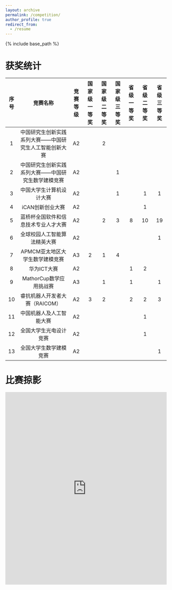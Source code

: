 ```yaml
---
layout: archive
permalink: /competition/
author_profile: true
redirect_from:
  - /resume
---
```


{% include base_path %}

获奖统计
=

| 序号 | 竞赛名称 | 竞赛等级 | 国家级一等奖 | 国家级二等奖 | 国家级三等奖 | 省级一等奖 | 省级二等奖 | 省级三等奖 |
|:--------:|:-------:|:--------:|:--------:|:--------:|:--------:|:--------:|:--------:|:--------:|
| 1 | 中国研究生创新实践系列大赛——中国研究生人工智能创新大赛 | A2 | | 2 | | | | |
| 2 | 中国研究生创新实践系列大赛——中国研究生数学建模竞赛 | A2| | | 1 | | | |
| 3 | 中国大学生计算机设计大赛 | A2 | | | 1 | | 1 | 1 |
| 4 | iCAN创新创业大赛 | A2 | | | | | 1 | |
| 5 | 蓝桥杯全国软件和信息技术专业人才大赛| A2 | | 2 | 3 | 8 | 10 | 19 |
| 6 | 全球校园人工智能算法精英大赛 | A2 | | | | | | 1 |
| 7 | APMCM亚太地区大学生数学建模竞赛 | A3 | 2 | 1 | 4 | | | |
| 8 | 华为ICT大赛 | A2 | | | | 1 | 2 | |
| 9 | MathorCup数学应用挑战赛 | A3 | | 1 | | 1 | | 1 |
| 10 | 睿抗机器人开发者大赛（RAICOM） | A2 | 3 | 2 | | 2 | 2 | 3 |
| 11 | 中国机器人及人工智能大赛 | A2 | | | | | 1 | |
| 12 | 全国大学生光电设计竞赛 | A2 | | | | | 1 | |
| 13 | 全国大学生数学建模竞赛 | A2 | | | | | | 1 |

比赛掠影
=

<iframe src="https://cn.widgetstore.net/view/index.html?q=ca780ad562d7cdba0bb00dab4b0c47ec.6c670e5d6847db1e0267f335164818ae"
        width="100%" height="600"
        style="border: none;"></iframe>
